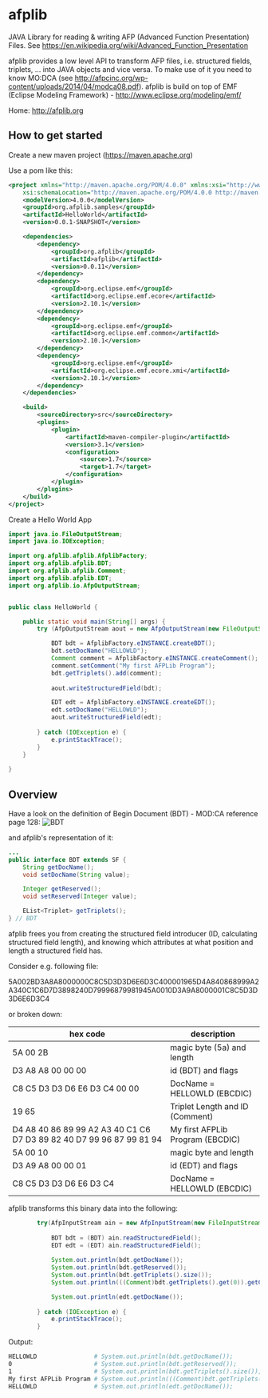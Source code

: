 afplib
======

JAVA Library for reading &amp; writing AFP (Advanced Function Presentation) Files. See https://en.wikipedia.org/wiki/Advanced_Function_Presentation

afplib provides a low level API to transform AFP files, i.e. structured fields, triplets, ... into JAVA objects and vice versa. To make use of it you need to know MO:DCA (see http://afpcinc.org/wp-content/uploads/2014/04/modca08.pdf). afplib is build on top of EMF (Eclipse Modeling Framework) - http://www.eclipse.org/modeling/emf/

Home: http://afplib.org

How to get started
------------------

Create a new maven project (https://maven.apache.org)

Use a pom like this:
```xml
<project xmlns="http://maven.apache.org/POM/4.0.0" xmlns:xsi="http://www.w3.org/2001/XMLSchema-instance"
	xsi:schemaLocation="http://maven.apache.org/POM/4.0.0 http://maven.apache.org/xsd/maven-4.0.0.xsd">
	<modelVersion>4.0.0</modelVersion>
	<groupId>org.afplib.samples</groupId>
	<artifactId>HelloWorld</artifactId>
	<version>0.0.1-SNAPSHOT</version>

	<dependencies>
		<dependency>
			<groupId>org.afplib</groupId>
			<artifactId>afplib</artifactId>
			<version>0.0.11</version>
		</dependency>
		<dependency>
			<groupId>org.eclipse.emf</groupId>
			<artifactId>org.eclipse.emf.ecore</artifactId>
			<version>2.10.1</version>
		</dependency>
		<dependency>
			<groupId>org.eclipse.emf</groupId>
			<artifactId>org.eclipse.emf.common</artifactId>
			<version>2.10.1</version>
		</dependency>
		<dependency>
			<groupId>org.eclipse.emf</groupId>
			<artifactId>org.eclipse.emf.ecore.xmi</artifactId>
			<version>2.10.1</version>
		</dependency>
	</dependencies>

	<build>
		<sourceDirectory>src</sourceDirectory>
		<plugins>
			<plugin>
				<artifactId>maven-compiler-plugin</artifactId>
				<version>3.1</version>
				<configuration>
					<source>1.7</source>
					<target>1.7</target>
				</configuration>
			</plugin>
		</plugins>
	</build>
</project>
```

Create a Hello World App

```java
import java.io.FileOutputStream;
import java.io.IOException;

import org.afplib.afplib.AfplibFactory;
import org.afplib.afplib.BDT;
import org.afplib.afplib.Comment;
import org.afplib.afplib.EDT;
import org.afplib.io.AfpOutputStream;


public class HelloWorld {

	public static void main(String[] args) {
		try (AfpOutputStream aout = new AfpOutputStream(new FileOutputStream("hello.afp"))) {

			BDT bdt = AfplibFactory.eINSTANCE.createBDT();
			bdt.setDocName("HELLOWLD");
			Comment comment = AfplibFactory.eINSTANCE.createComment();
			comment.setComment("My first AFPLib Program");
			bdt.getTriplets().add(comment);
			
			aout.writeStructuredField(bdt);

			EDT edt = AfplibFactory.eINSTANCE.createEDT();
			edt.setDocName("HELLOWLD");
			aout.writeStructuredField(edt);
			
		} catch (IOException e) {
			e.printStackTrace();
		}
	}
	
}
```

Overview
--------

Have a look on the definition of Begin Document (BDT) - MOD:CA reference page 128:
![BDT](https://raw.githubusercontent.com/yan74/afplib/master/org.afplib/docs/BDT-Definition.png)

and afplib's representation of it:

```java
...
public interface BDT extends SF {
	String getDocName();
	void setDocName(String value);

	Integer getReserved();
	void setReserved(Integer value);

	EList<Triplet> getTriplets();
} // BDT
```

afplib frees you from creating the structured field introducer (ID, calculating structured field length), and knowing which attributes at what position and length a structured field has.

Consider e.g. following file:

5A002BD3A8A8000000C8C5D3D3D6E6D3C400001965D4A840868999A2A340C1C6D7D3898240D79996879981945A0010D3A9A8000001C8C5D3D3D6E6D3C4

or broken down:

| hex code | description|
| -------- | -----------|
|5A 00 2B | magic byte (5a) and length|
|D3 A8 A8 00 00 00 | id (BDT) and flags|
|C8 C5 D3 D3 D6 E6 D3 C4 00 00 | DocName = HELLOWLD (EBCDIC) |
|19 65 | Triplet Length and ID (Comment)|
|D4 A8 40 86 89 99 A2 A3 40 C1 C6 D7 D3 89 82 40 D7 99 96 87 99 81 94| My first AFPLib Program (EBCDIC)|
|5A 00 10 | magic byte and length|
|D3 A9 A8 00 00 01| id (EDT) and flags|
|C8 C5 D3 D3 D6 E6 D3 C4|DocName = HELLOWLD (EBCDIC) |

afplib transforms this binary data into the following:
```java
		try(AfpInputStream ain = new AfpInputStream(new FileInputStream("hello.afp"))) {
			
			BDT bdt = (BDT) ain.readStructuredField();
			EDT edt = (EDT) ain.readStructuredField();
			
			System.out.println(bdt.getDocName());
			System.out.println(bdt.getReserved());
			System.out.println(bdt.getTriplets().size());
			System.out.println(((Comment)bdt.getTriplets().get(0)).getComment());

			System.out.println(edt.getDocName());
			
		} catch (IOException e) {
			e.printStackTrace();
		}
```
Output:
```bash
HELLOWLD                # System.out.println(bdt.getDocName());
0                       # System.out.println(bdt.getReserved());
1                       # System.out.println(bdt.getTriplets().size());
My first AFPLib Program # System.out.println(((Comment)bdt.getTriplets().get(0)).getComment());
HELLOWLD                # System.out.println(edt.getDocName());
```



